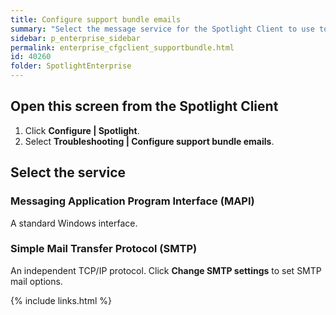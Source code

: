 ```yaml
---
title: Configure support bundle emails
summary: "Select the message service for the Spotlight Client to use to send a Support bundle to Quest."
sidebar: p_enterprise_sidebar
permalink: enterprise_cfgclient_supportbundle.html
id: 40260
folder: SpotlightEnterprise
---
```




## Open this screen from the Spotlight Client

1. Click **Configure \| Spotlight**.
2. Select **Troubleshooting \| Configure support bundle emails**.


## Select the service

### Messaging Application Program Interface (MAPI)

A standard Windows interface.

### Simple Mail Transfer Protocol (SMTP)

An independent TCP/IP protocol. Click **Change SMTP settings** to set SMTP mail options.



{% include links.html %}
